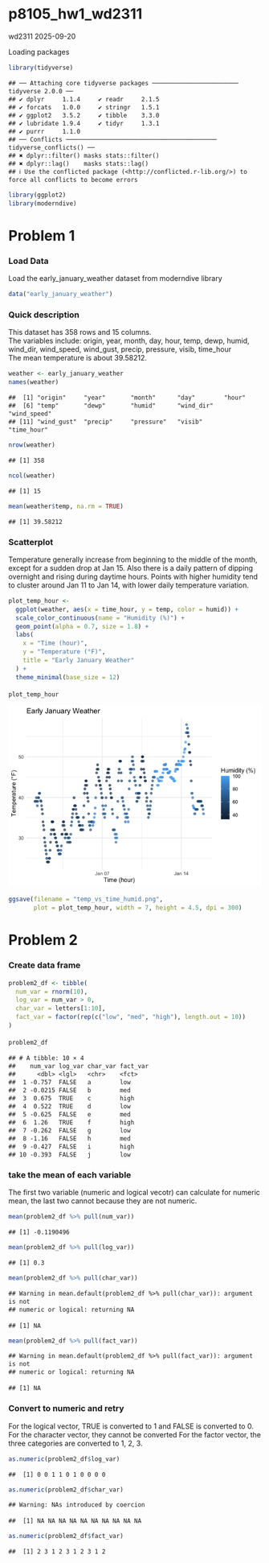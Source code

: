 p8105_hw1_wd2311
================
wd2311
2025-09-20

Loading packages

``` r
library(tidyverse)
```

    ## ── Attaching core tidyverse packages ──────────────────────── tidyverse 2.0.0 ──
    ## ✔ dplyr     1.1.4     ✔ readr     2.1.5
    ## ✔ forcats   1.0.0     ✔ stringr   1.5.1
    ## ✔ ggplot2   3.5.2     ✔ tibble    3.3.0
    ## ✔ lubridate 1.9.4     ✔ tidyr     1.3.1
    ## ✔ purrr     1.1.0     
    ## ── Conflicts ────────────────────────────────────────── tidyverse_conflicts() ──
    ## ✖ dplyr::filter() masks stats::filter()
    ## ✖ dplyr::lag()    masks stats::lag()
    ## ℹ Use the conflicted package (<http://conflicted.r-lib.org/>) to force all conflicts to become errors

``` r
library(ggplot2)
library(moderndive)
```

# Problem 1

### Load Data

Load the early_january_weather dataset from moderndive library

``` r
data("early_january_weather")
```

### Quick description

This dataset has 358 rows and 15 columns.  
The variables include: origin, year, month, day, hour, temp, dewp,
humid, wind_dir, wind_speed, wind_gust, precip, pressure, visib,
time_hour  
The mean temperature is about 39.58212.

``` r
weather <- early_january_weather
names(weather)
```

    ##  [1] "origin"     "year"       "month"      "day"        "hour"      
    ##  [6] "temp"       "dewp"       "humid"      "wind_dir"   "wind_speed"
    ## [11] "wind_gust"  "precip"     "pressure"   "visib"      "time_hour"

``` r
nrow(weather)
```

    ## [1] 358

``` r
ncol(weather)
```

    ## [1] 15

``` r
mean(weather$temp, na.rm = TRUE)
```

    ## [1] 39.58212

### Scatterplot

Temperature generally increase from beginning to the middle of the
month, except for a sudden drop at Jan 15. Also there is a daily pattern
of dipping overnight and rising during daytime hours. Points with higher
humidity tend to cluster around Jan 11 to Jan 14, with lower daily
temperature variation.

``` r
plot_temp_hour <-
  ggplot(weather, aes(x = time_hour, y = temp, color = humid)) +
  scale_color_continuous(name = "Humidity (%)") +
  geom_point(alpha = 0.7, size = 1.8) +
  labs(
    x = "Time (hour)",
    y = "Temperature (°F)",
    title = "Early January Weather"
  ) +
  theme_minimal(base_size = 12)

plot_temp_hour
```

![](p8105_hw1_wd2311_files/figure-gfm/unnamed-chunk-4-1.png)<!-- -->

``` r
ggsave(filename = "temp_vs_time_humid.png",
       plot = plot_temp_hour, width = 7, height = 4.5, dpi = 300)
```

# Problem 2

### Create data frame

``` r
problem2_df <- tibble(
  num_var = rnorm(10),
  log_var = num_var > 0,
  char_var = letters[1:10],
  fact_var = factor(rep(c("low", "med", "high"), length.out = 10))
)

problem2_df
```

    ## # A tibble: 10 × 4
    ##    num_var log_var char_var fact_var
    ##      <dbl> <lgl>   <chr>    <fct>   
    ##  1 -0.757  FALSE   a        low     
    ##  2 -0.0215 FALSE   b        med     
    ##  3  0.675  TRUE    c        high    
    ##  4  0.522  TRUE    d        low     
    ##  5 -0.625  FALSE   e        med     
    ##  6  1.26   TRUE    f        high    
    ##  7 -0.262  FALSE   g        low     
    ##  8 -1.16   FALSE   h        med     
    ##  9 -0.427  FALSE   i        high    
    ## 10 -0.393  FALSE   j        low

### take the mean of each variable

The first two variable (numeric and logical vecotr) can calculate for
numeric mean, the last two cannot because they are not numeric.

``` r
mean(problem2_df %>% pull(num_var))    
```

    ## [1] -0.1190496

``` r
mean(problem2_df %>% pull(log_var))   
```

    ## [1] 0.3

``` r
mean(problem2_df %>% pull(char_var))
```

    ## Warning in mean.default(problem2_df %>% pull(char_var)): argument is not
    ## numeric or logical: returning NA

    ## [1] NA

``` r
mean(problem2_df %>% pull(fact_var)) 
```

    ## Warning in mean.default(problem2_df %>% pull(fact_var)): argument is not
    ## numeric or logical: returning NA

    ## [1] NA

### Convert to numeric and retry

For the logical vector, TRUE is converted to 1 and FALSE is converted to
0. For the character vector, they cannot be converted For the factor
vector, the three categories are converted to 1, 2, 3.

``` r
as.numeric(problem2_df$log_var)   
```

    ##  [1] 0 0 1 1 0 1 0 0 0 0

``` r
as.numeric(problem2_df$char_var)    
```

    ## Warning: NAs introduced by coercion

    ##  [1] NA NA NA NA NA NA NA NA NA NA

``` r
as.numeric(problem2_df$fact_var) 
```

    ##  [1] 2 3 1 2 3 1 2 3 1 2
